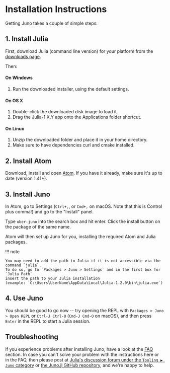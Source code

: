 # Installation Instructions

Getting Juno takes a couple of simple steps:

## 1. Install Julia

First, download Julia (command line version) for your platform from
the [downloads page](http://julialang.org/downloads/).

Then:

#### On Windows

1. Run the downloaded installer, using the default settings.

#### On OS X

1. Double-click the downloaded disk image to load it.
2. Drag the Julia-1.X.Y app onto the Applications folder shortcut.

#### On Linux

1. Unzip the downloaded folder and place it in your home directory.
2. Make sure to have dependencies curl and cmake installed.

## 2. Install Atom

Download, install and open [Atom](https://atom.io). If you have it already, make sure it's up to date (version 1.41+).

## 3. Install Juno

In Atom, go to Settings (`Ctrl+,`, or `Cmd+,` on macOS. Note that this is Control plus comma!) and go to the "Install" panel.

Type `uber-juno` into the search box and hit enter. Click the install button on the package of the same name.

Atom will then set up Juno for you, installing the required Atom and Julia packages.

!!! note

    You may need to add the path to Julia if it is not accessible via the command `julia`.
    To do so, go to `Packages > Juno > Settings` and in the first box for `Julia Path`
    insert the path to your Julia installation
    (example: `C:\Users\UserName\AppData\Local\Julia-1.2.0\bin\julia.exe`)

## 4. Use Juno

You should be good to go now -- try opening the REPL with `Packages > Juno > Open REPL`
or `Ctrl-J Ctrl-O` (`Cmd-J Cmd-O` on macOS), and then press `Enter` in the REPL to start a Julia session.

## Troubleshooting

If you experience problems after installing Juno, have a look at the [FAQ](@ref) section.
In case you can't solve your problem with the instructions here or in the FAQ, then please post at
[Julia's discussion forum under the `Tooling ▶ Juno` category](https://discourse.julialang.org/c/tools/juno/l/latest) 
or [the Juno.jl GitHub repository](https://github.com/JunoLab/Juno.jl/issues), and we're happy to help.


